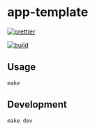 # app-template

[![prettier](https://github.com/storjrd/app-template/actions/workflows/prettier.yml/badge.svg)](https://github.com/storjrd/app-template/actions/workflows/prettier.yml)

[![build](https://github.com/storjrd/app-template/actions/workflows/build.yml/badge.svg)](https://github.com/storjrd/app-template/actions/workflows/build.yml)

## Usage

```
make
```

## Development

```
make dev
```
